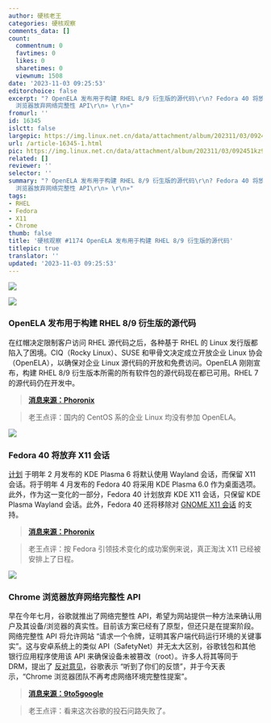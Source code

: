 ```yaml
---
author: 硬核老王
categories: 硬核观察
comments_data: []
count:
  commentnum: 0
  favtimes: 0
  likes: 0
  sharetimes: 0
  viewnum: 1508
date: '2023-11-03 09:25:53'
editorchoice: false
excerpt: "? OpenELA 发布用于构建 RHEL 8/9 衍生版的源代码\r\n? Fedora 40 将放弃 X11 会话\r\n? Chrome
  浏览器放弃网络完整性 API\r\n» \r\n»"
fromurl: ''
id: 16345
islctt: false
largepic: https://img.linux.net.cn/data/attachment/album/202311/03/092451kz962zl7pn4lz6dz.jpg
url: /article-16345-1.html
pic: https://img.linux.net.cn/data/attachment/album/202311/03/092451kz962zl7pn4lz6dz.jpg.thumb.jpg
related: []
reviewer: ''
selector: ''
summary: "? OpenELA 发布用于构建 RHEL 8/9 衍生版的源代码\r\n? Fedora 40 将放弃 X11 会话\r\n? Chrome
  浏览器放弃网络完整性 API\r\n» \r\n»"
tags:
- RHEL
- Fedora
- X11
- Chrome
thumb: false
title: '硬核观察 #1174 OpenELA 发布用于构建 RHEL 8/9 衍生版的源代码'
titlepic: true
translator: ''
updated: '2023-11-03 09:25:53'
---
```


![](https://img.linux.net.cn/data/attachment/album/202311/03/092451kz962zl7pn4lz6dz.jpg)


![](https://img.linux.net.cn/data/attachment/album/202311/03/092459f2u2dck020kwczux.jpg)


### OpenELA 发布用于构建 RHEL 8/9 衍生版的源代码


在红帽决定限制客户访问 RHEL 源代码之后，各种基于 RHEL 的 Linux 发行版都陷入了困境。CIQ（Rocky Linux）、SUSE 和甲骨文决定成立开放企业 Linux 协会（OpenELA），以确保对企业 Linux 源代码的开放和免费访问。OpenELA 刚刚宣布，构建 RHEL 8/9 衍生版本所需的所有软件包的源代码现在都已可用。RHEL 7 的源代码仍在开发中。



> 
> **[消息来源：Phoronix](https://www.phoronix.com/news/OpenELA-Initial-Source-Code)**
> 
> 
> 



> 
> 老王点评：国内的 CentOS 系的企业 Linux 均没有参加 OpenELA。
> 
> 
> 


![](https://img.linux.net.cn/data/attachment/album/202311/03/092511kd3vmtd3chd9z8d0.jpg)


### Fedora 40 将放弃 X11 会话


[计划](/article-15821-1.html) 于明年 2 月发布的 KDE Plasma 6 将默认使用 Wayland 会话，而保留 X11 会话。将于明年 4 月发布的 Fedora 40 将采用 KDE Plasma 6.0 作为桌面选项。此外，作为这一变化的一部分，Fedora 40 计划放弃 KDE X11 会话，只保留 KDE Plasma Wayland 会话。此外，Fedora 40 还将移除对 [GNOME X11 会话](/article-16272-1.html) 的支持。



> 
> **[消息来源：Phoronix](https://www.phoronix.com/news/Fedora-40-Approves-Plasma-6)**
> 
> 
> 



> 
> 老王点评：按 Fedora 引领技术变化的成功案例来说，真正淘汰 X11 已经被安排上了日程。
> 
> 
> 


![](https://img.linux.net.cn/data/attachment/album/202311/03/092550rrh11c1pmm44xyzq.jpg)


### Chrome 浏览器放弃网络完整性 API


早在今年七月，谷歌就推出了网络完整性 API，希望为网站提供一种方法来确认用户及其设备/浏览器的真实性。目前该方案已经有了原型，但还只是在提案阶段。网络完整性 API 将允许网站 “请求一个令牌，证明其客户端代码运行环境的关键事实”。这与安卓系统上的类似 API（SafetyNet）并无太大区别，谷歌钱包和其他银行应用程序使用该 API 来确保设备未被篡改（root）。许多人将其等同于 DRM，提出了 [反对意见](/article-16032-1.html)，谷歌表示 “听到了你们的反馈”，并于今天表示，“Chrome 浏览器团队不再考虑网络环境完整性提案”。



> 
> **[消息来源：9to5google](https://9to5google.com/2023/11/02/google-chrome-web-integrity-api/)**
> 
> 
> 



> 
> 老王点评：看来这次谷歌的投石问路失败了。
> 
> 
>